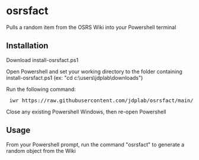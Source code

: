 # osrsfact
Pulls a random item from the OSRS Wiki into your Powershell terminal

## Installation
Download install-osrsfact.ps1

Open Powershell and set your working directory to the folder containing install-osrsfact.ps1 (ex: "cd c:\users\jdplab\downloads")

Run the following command:
<pre> iwr https://raw.githubusercontent.com/jdplab/osrsfact/main/install-osrsfact.ps1 | iex </pre>

Close any existing Powershell Windows, then re-open Powershell

## Usage
From your Powershell prompt, run the command "osrsfact" to generate a random object from the Wiki
